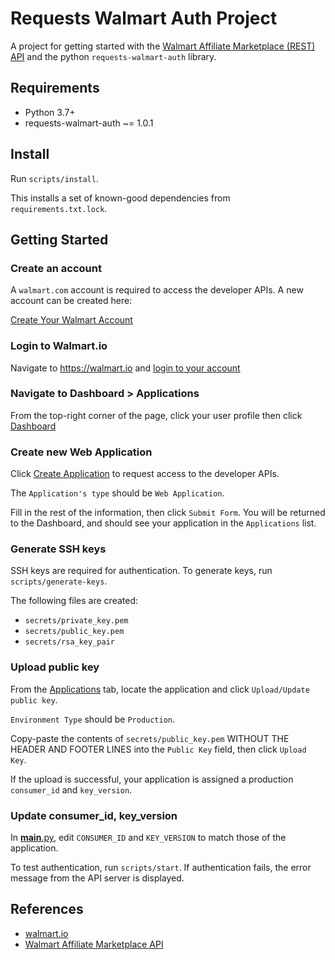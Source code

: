 # Requests Walmart Auth Project

A project for getting started with the [Walmart Affiliate Marketplace (REST) API](https://walmart.io/docs/affiliate/) and the python `requests-walmart-auth` library.

## Requirements

-   Python 3.7+
-   requests-walmart-auth ~= 1.0.1

## Install

Run `scripts/install`.

This installs a set of known-good dependencies from `requirements.txt.lock`.

## Getting Started

### Create an account

A `walmart.com` account is required to access the developer APIs. A new account can be created here:

[Create Your Walmart Account](https://www.walmart.com/account/signup)

### Login to Walmart.io

Navigate to <https://walmart.io> and [login to your account](https://www.walmart.com/account/login?response_type=code&client_id=46aaf693-6f92-4492-9a86-02036be7882a&redirect_uri=https://walmart.io/auth&scope=/identity/user/basic_profile)

### Navigate to Dashboard > Applications

From the top-right corner of the page, click your user profile then click [Dashboard](https://walmart.io/userdashboard)

### Create new Web Application

Click [Create Application](https://walmart.io/form-create-application) to request access to the developer APIs.

The `Application's type` should be `Web Application`.

Fill in the rest of the information, then click `Submit Form`. You will be returned to the Dashboard, and should see your application in the `Applications` list.

### Generate SSH keys

SSH keys are required for authentication. To generate keys, run `scripts/generate-keys`.

The following files are created:

-   `secrets/private_key.pem`
-   `secrets/public_key.pem`
-   `secrets/rsa_key_pair`

### Upload public key

From the [Applications](https://walmart.io/userdashboard/applicationAdmin) tab, locate the application and click `Upload/Update public key`.

`Environment Type` should be `Production`.

Copy-paste the contents of `secrets/public_key.pem` WITHOUT THE HEADER AND FOOTER LINES into the `Public Key` field, then click `Upload Key`.

If the upload is successful, your application is assigned a production `consumer_id` and `key_version`.

### Update consumer_id, key_version

In [**main**.py](__main__.py), edit `CONSUMER_ID` and `KEY_VERSION` to match those of the application.

To test authentication, run `scripts/start`. If authentication fails, the error message from the API server is displayed.

## References

-   [walmart.io](https://walmart.io)
-   [Walmart Affiliate Marketplace API](https://walmart.io/docs/affiliate/)
